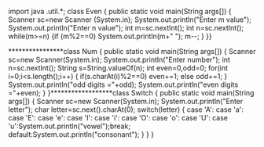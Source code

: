 import java .util.*;
class Even
{ 
public static void main(String args[])
{ Scanner sc=new Scanner (System.in);
System.out.println("Enter m value");
System.out.println("Enter n value");
int m=sc.nextInt();
int n=sc.nextInt();
while(m>=n)
{if (m%2==0)
	System.out.println(m+" ");
m--;
	 }
	  }}

****************class  Num
{
public static void main(String args[])
{
Scanner sc=new Scanner(System.in);
System.out.println("Enter number");
int n=sc.nextInt();
String s=String.valueOf(n);
int even=0,odd=0;
for(int i=0;i<s.length();i++)
{
if(s.charAt(i)%2==0)
even+=1;
else
odd+=1;
}
System.out.println("odd digits ="+odd);
System.out.println("even digits ="+even);
}
}******************class Switch
{
public static void main(String args[])
{
Scanner sc=new Scanner(System.in);
System.out.println("Enter letter");
char letter=sc.next().charAt(0);
switch(letter)
{
case 'A':
case 'a':
case 'E':
case 'e':
case 'I':
case 'i':
case 'O':
case 'o':
case 'U':
case 'u':System.out.println("vowel");break;
default:System.out.println("consonant");
}
}
}
